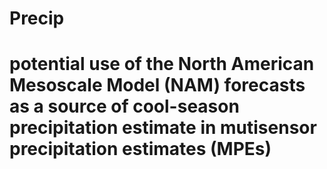 # Precip
# potential use of the North American Mesoscale Model (NAM) forecasts as a source of cool-season precipitation estimate in mutisensor precipitation estimates (MPEs)
